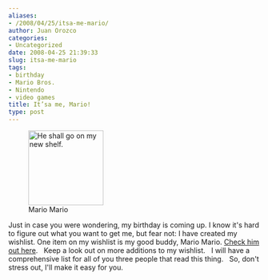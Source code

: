 ```yaml
---
aliases:
- /2008/04/25/itsa-me-mario/
author: Juan Orozco
categories:
- Uncategorized
date: 2008-04-25 21:39:33
slug: itsa-me-mario
tags:
- birthday
- Mario Bros.
- Nintendo
- video games
title: It’sa me, Mario!
type: post
---
```


<figure id="attachment_316" aria-describedby="caption-attachment-316" style="width: 150px" class="wp-caption alignleft"><img class="size-thumbnail wp-image-316" title="Super Mario Figure" src="https://i1.wp.com/guamaso.com/wp-content/uploads/2008/04/supermario_dxfigure-150x150.jpg?resize=150%2C150" alt="He shall go on my new shelf." width="150" height="150" data-recalc-dims="1" /><figcaption id="caption-attachment-316" class="wp-caption-text">Mario Mario</figcaption></figure>

Just in case you were wondering, my birthday is coming up. I know it's hard to figure out what you want to get me, but fear not: I have created my wishlist. One item on my wishlist is my good buddy, Mario Mario. [Check him out here][1].   Keep a look out on more additions to my wishlist.   I will have a comprehensive list for all of you three people that read this thing.   So, don't stress out, I'll make it easy for you.

[1]: http://www.thinkgeek.com/geektoys/japanfan/9702/